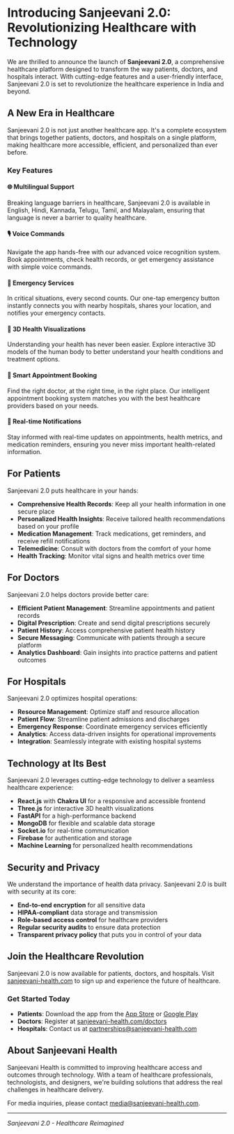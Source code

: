 # Introducing Sanjeevani 2.0: Revolutionizing Healthcare with Technology

We are thrilled to announce the launch of **Sanjeevani 2.0**, a comprehensive healthcare platform designed to transform the way patients, doctors, and hospitals interact. With cutting-edge features and a user-friendly interface, Sanjeevani 2.0 is set to revolutionize the healthcare experience in India and beyond.

## A New Era in Healthcare

Sanjeevani 2.0 is not just another healthcare app. It's a complete ecosystem that brings together patients, doctors, and hospitals on a single platform, making healthcare more accessible, efficient, and personalized than ever before.

### Key Features

#### 🌐 **Multilingual Support**
Breaking language barriers in healthcare, Sanjeevani 2.0 is available in English, Hindi, Kannada, Telugu, Tamil, and Malayalam, ensuring that language is never a barrier to quality healthcare.

#### 🎙️ **Voice Commands**
Navigate the app hands-free with our advanced voice recognition system. Book appointments, check health records, or get emergency assistance with simple voice commands.

#### 🚨 **Emergency Services**
In critical situations, every second counts. Our one-tap emergency button instantly connects you with nearby hospitals, shares your location, and notifies your emergency contacts.

#### 🧠 **3D Health Visualizations**
Understanding your health has never been easier. Explore interactive 3D models of the human body to better understand your health conditions and treatment options.

#### 📅 **Smart Appointment Booking**
Find the right doctor, at the right time, in the right place. Our intelligent appointment booking system matches you with the best healthcare providers based on your needs.

#### 📱 **Real-time Notifications**
Stay informed with real-time updates on appointments, health metrics, and medication reminders, ensuring you never miss important health-related information.

## For Patients

Sanjeevani 2.0 puts healthcare in your hands:

- **Comprehensive Health Records**: Keep all your health information in one secure place
- **Personalized Health Insights**: Receive tailored health recommendations based on your profile
- **Medication Management**: Track medications, get reminders, and receive refill notifications
- **Telemedicine**: Consult with doctors from the comfort of your home
- **Health Tracking**: Monitor vital signs and health metrics over time

## For Doctors

Sanjeevani 2.0 helps doctors provide better care:

- **Efficient Patient Management**: Streamline appointments and patient records
- **Digital Prescription**: Create and send digital prescriptions securely
- **Patient History**: Access comprehensive patient health history
- **Secure Messaging**: Communicate with patients through a secure platform
- **Analytics Dashboard**: Gain insights into practice patterns and patient outcomes

## For Hospitals

Sanjeevani 2.0 optimizes hospital operations:

- **Resource Management**: Optimize staff and resource allocation
- **Patient Flow**: Streamline patient admissions and discharges
- **Emergency Response**: Coordinate emergency services efficiently
- **Analytics**: Access data-driven insights for operational improvements
- **Integration**: Seamlessly integrate with existing hospital systems

## Technology at Its Best

Sanjeevani 2.0 leverages cutting-edge technology to deliver a seamless healthcare experience:

- **React.js** with **Chakra UI** for a responsive and accessible frontend
- **Three.js** for interactive 3D health visualizations
- **FastAPI** for a high-performance backend
- **MongoDB** for flexible and scalable data storage
- **Socket.io** for real-time communication
- **Firebase** for authentication and storage
- **Machine Learning** for personalized health recommendations

## Security and Privacy

We understand the importance of health data privacy. Sanjeevani 2.0 is built with security at its core:

- **End-to-end encryption** for all sensitive data
- **HIPAA-compliant** data storage and transmission
- **Role-based access control** for healthcare providers
- **Regular security audits** to ensure data protection
- **Transparent privacy policy** that puts you in control of your data

## Join the Healthcare Revolution

Sanjeevani 2.0 is now available for patients, doctors, and hospitals. Visit [sanjeevani-health.com](https://sanjeevani-health.com) to sign up and experience the future of healthcare.

### Get Started Today

- **Patients**: Download the app from the [App Store](https://apps.apple.com/app/sanjeevani-health) or [Google Play](https://play.google.com/store/apps/details?id=com.sanjeevani.health)
- **Doctors**: Register at [sanjeevani-health.com/doctors](https://sanjeevani-health.com/doctors)
- **Hospitals**: Contact us at [partnerships@sanjeevani-health.com](mailto:partnerships@sanjeevani-health.com)

## About Sanjeevani Health

Sanjeevani Health is committed to improving healthcare access and outcomes through technology. With a team of healthcare professionals, technologists, and designers, we're building solutions that address the real challenges in healthcare delivery.

For media inquiries, please contact [media@sanjeevani-health.com](mailto:media@sanjeevani-health.com).

---

*Sanjeevani 2.0 - Healthcare Reimagined*
